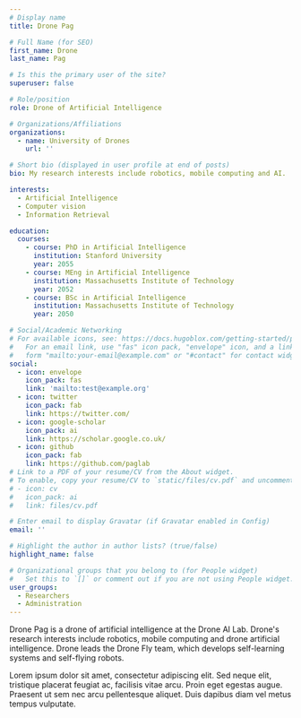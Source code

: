 ```yaml
---
# Display name
title: Drone Pag

# Full Name (for SEO)
first_name: Drone
last_name: Pag

# Is this the primary user of the site?
superuser: false

# Role/position
role: Drone of Artificial Intelligence

# Organizations/Affiliations
organizations:
  - name: University of Drones
    url: ''

# Short bio (displayed in user profile at end of posts)
bio: My research interests include robotics, mobile computing and AI.

interests:
  - Artificial Intelligence
  - Computer vision
  - Information Retrieval

education:
  courses:
    - course: PhD in Artificial Intelligence
      institution: Stanford University
      year: 2055
    - course: MEng in Artificial Intelligence
      institution: Massachusetts Institute of Technology
      year: 2052
    - course: BSc in Artificial Intelligence
      institution: Massachusetts Institute of Technology
      year: 2050

# Social/Academic Networking
# For available icons, see: https://docs.hugoblox.com/getting-started/page-builder/#icons
#   For an email link, use "fas" icon pack, "envelope" icon, and a link in the
#   form "mailto:your-email@example.com" or "#contact" for contact widget.
social:
  - icon: envelope
    icon_pack: fas
    link: 'mailto:test@example.org'
  - icon: twitter
    icon_pack: fab
    link: https://twitter.com/
  - icon: google-scholar
    icon_pack: ai
    link: https://scholar.google.co.uk/
  - icon: github
    icon_pack: fab
    link: https://github.com/paglab
# Link to a PDF of your resume/CV from the About widget.
# To enable, copy your resume/CV to `static/files/cv.pdf` and uncomment the lines below.
# - icon: cv
#   icon_pack: ai
#   link: files/cv.pdf

# Enter email to display Gravatar (if Gravatar enabled in Config)
email: ''

# Highlight the author in author lists? (true/false)
highlight_name: false

# Organizational groups that you belong to (for People widget)
#   Set this to `[]` or comment out if you are not using People widget.
user_groups:
  - Researchers
  - Administration
---
```


Drone Pag is a drone of artificial intelligence at the Drone AI Lab. Drone's research interests include robotics, mobile computing and drone artificial intelligence. Drone leads the Drone Fly team, which develops self-learning systems and self-flying robots.

Lorem ipsum dolor sit amet, consectetur adipiscing elit. Sed neque elit, tristique placerat feugiat ac, facilisis vitae arcu. Proin eget egestas augue. Praesent ut sem nec arcu pellentesque aliquet. Duis dapibus diam vel metus tempus vulputate.

